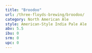 ```yaml
---
title: "Broodoo"
url: /three-floyds-brewing/broodoo/
category: North American Ale
style: American-Style India Pale Ale
abv: 5.5
ibu: 0
srm: 0
upc: 0
---
```


